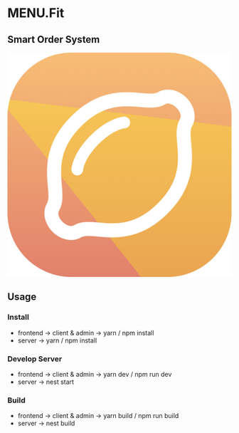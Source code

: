 # MENU.Fit
## Smart Order System

![menu-fit-logo](./docs/logo.png)

## Usage
### Install
- frontend -> client & admin -> yarn / npm install
- server -> yarn / npm install

### Develop Server
- frontend -> client & admin -> yarn dev / npm run dev
- server -> nest start

### Build
- frontend -> client & admin -> yarn build / npm run build
- server -> nest build
